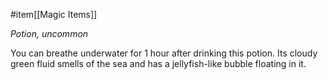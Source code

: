 #item[[Magic Items]]

*Potion, uncommon*

You can breathe underwater for 1 hour after drinking this potion. Its cloudy green fluid smells of the sea and has a jellyfish-like bubble floating in it.
